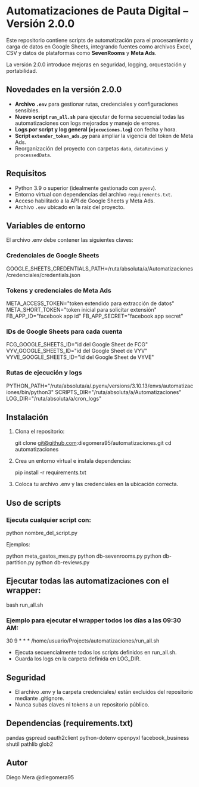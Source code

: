 
# Automatizaciones de Pauta Digital – Versión 2.0.0

Este repositorio contiene scripts de automatización para el procesamiento y carga de datos en Google Sheets, integrando fuentes como archivos Excel, CSV y datos de plataformas como **SevenRooms** y **Meta Ads**.

La versión 2.0.0 introduce mejoras en seguridad, logging, orquestación y portabilidad.

## Novedades en la versión 2.0.0
- **Archivo `.env`** para gestionar rutas, credenciales y configuraciones sensibles.
- **Nuevo script `run_all.sh`** para ejecutar de forma secuencial todas las automatizaciones con logs mejorados y manejo de errores.
- **Logs por script y log general (`ejecuciones.log`)** con fecha y hora.
- **Script `extender_token_ads.py`** para ampliar la vigencia del token de Meta Ads.
- Reorganización del proyecto con carpetas `data`, `dataReviews` y `processedData`.

## Requisitos

- Python 3.9 o superior (idealmente gestionado con `pyenv`).
- Entorno virtual con dependencias del archivo `requirements.txt`.
- Acceso habilitado a la API de Google Sheets y Meta Ads.
- Archivo `.env` ubicado en la raíz del proyecto.

## Variables de entorno

El archivo .env debe contener las siguientes claves:

### Credenciales de Google Sheets
GOOGLE_SHEETS_CREDENTIALS_PATH=/ruta/absoluta/a/Automatizaciones/credenciales/credentials.json

### Tokens y credenciales de Meta Ads
META_ACCESS_TOKEN="token extendido para extracción de datos"
META_SHORT_TOKEN="token inicial para solicitar extensión"
FB_APP_ID="facebook app id"
FB_APP_SECRET="facebook app secret"

### IDs de Google Sheets para cada cuenta
FCG_GOOGLE_SHEETS_ID="id del Google Sheet de FCG"
VYV_GOOGLE_SHEETS_ID="id del Google Sheet de VYV"
VYVE_GOOGLE_SHEETS_ID="id del Google Sheet de VYVE"

### Rutas de ejecución y logs
PYTHON_PATH="/ruta/absoluta/a/.pyenv/versions/3.10.13/envs/automatizaciones/bin/python3"
SCRIPTS_DIR="/ruta/absoluta/a/Automatizaciones"
LOG_DIR="/ruta/absoluta/a/cron_logs"

## Instalación

1. Clona el repositorio:

    git clone git@github.com:diegomera95/automatizaciones.git
    cd automatizaciones

2. Crea un entorno virtual e instala dependencias:

    pip install -r requirements.txt

3. Coloca tu archivo .env y las credenciales en la ubicación correcta.

## Uso de scripts

### Ejecuta cualquier script con:

python nombre_del_script.py

Ejemplos:

python meta_gastos_mes.py
python db-sevenrooms.py
python db-partition.py
python db-reviews.py

## Ejecutar todas las automatizaciones con el wrapper:

bash run_all.sh

### Ejemplo para ejecutar el wrapper todos los días a las 09:30 AM:

30 9 * * * /home/usuario/Projects/automatizaciones/run_all.sh

- Ejecuta secuencialmente todos los scripts definidos en run_all.sh.
- Guarda los logs en la carpeta definida en LOG_DIR.


## Seguridad

- El archivo .env y la carpeta credenciales/ están excluidos del repositorio mediante .gitignore.
- Nunca subas claves ni tokens a un repositorio público.

## Dependencias (requirements.txt)

pandas
gspread
oauth2client
python-dotenv
openpyxl
facebook_business
shutil
pathlib
glob2


## Autor

Diego Mera
@diegomera95
